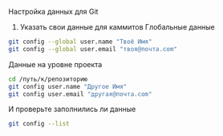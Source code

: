 Настройка данных для Git

1) Указать свои данные для каммитов
Глобальные данные
```bash
git config --global user.name "Твоё Имя"
git config --global user.email "твоя@почта.com"
```
Данные на уровне проекта
```bash
cd /путь/к/репозиторию
git config user.name "Другое Имя"
git config user.email "другая@почта.com"
```
И проверьте заполнились ли данные 
```bash
git config --list
```